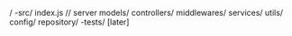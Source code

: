 / 
    -src/
        index.js // server
        models/
        controllers/
        middlewares/
        services/
        utils/
        config/
        repository/
    -tests/ [later]